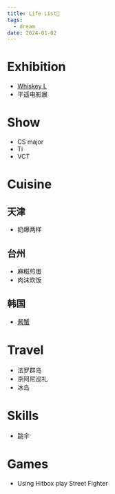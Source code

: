 ```yaml
---
title: Life List🚀
tags:
  - dream
date: 2024-01-02
---
```


# Exhibition

* [Whiskey L](plan/exhibition/whisky_l.md)
* 平遥电影展

# Show

* CS major
* Ti
* VCT

# Cuisine

## 天津

* 奶爆两样

## 台州

* 麻糍煎蛋
* 肉沫炊饭

## 韩国

* [酱蟹](https://www.bilibili.com/video/BV1WJ4m177nH/?spm_id_from=333.1007.tianma.2-1-4.click&vd_source=c47136abc78922800b17d6ce79d6e19f)
# Travel

* 法罗群岛
* 京阿尼巡礼
* 冰岛


# Skills

* 跳伞


# Games

* Using Hitbox play Street Fighter